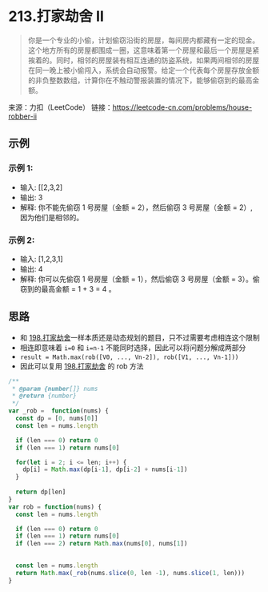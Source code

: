 # 213.打家劫舍 II
>你是一个专业的小偷，计划偷窃沿街的房屋，每间房内都藏有一定的现金。这个地方所有的房屋都围成一圈，这意味着第一个房屋和最后一个房屋是紧挨着的。同时，相邻的房屋装有相互连通的防盗系统，如果两间相邻的房屋在同一晚上被小偷闯入，系统会自动报警。给定一个代表每个房屋存放金额的非负整数数组，计算你在不触动警报装置的情况下，能够偷窃到的最高金额。

来源：力扣（LeetCode）
链接：https://leetcode-cn.com/problems/house-robber-ii


## 示例
### 示例 1:
- 输入: [[2,3,2]
- 输出: 3
- 解释: 你不能先偷窃 1 号房屋（金额 = 2），然后偷窃 3 号房屋（金额 = 2）, 因为他们是相邻的。

### 示例 2:
- 输入: [1,2,3,1]
- 输出: 4
- 解释: 你可以先偷窃 1 号房屋（金额 = 1），然后偷窃 3 号房屋（金额 = 3）。偷窃到的最高金额 = 1 + 3 = 4 。

## 思路
- 和 [198.打家劫舍](./198.md)一样本质还是动态规划的题目，只不过需要考虑相连这个限制
- 相连即意味着 `i=0` 和 `i=n-1` 不能同时选择，因此可以将问题分解成两部分
- `result = Math.max(rob([V0, ..., Vn-2]), rob([V1, ..., Vn-1]))`
- 因此可以复用 [198.打家劫舍](./198.md) 的 rob 方法

```js
/**
 * @param {number[]} nums
 * @return {number}
 */
var _rob =  function(nums) {
  const dp = [0, nums[0]]
  const len = nums.length

  if (len === 0) return 0
  if (len === 1) return nums[0]  

  for(let i = 2; i <= len; i++) {
    dp[i] = Math.max(dp[i-1], dp[i-2] + nums[i-1])
  }
  
  return dp[len]
}
var rob = function(nums) {
  const len = nums.length

  if (len === 0) return 0
  if (len === 1) return nums[0]  
  if (len === 2) return Math.max(nums[0], nums[1])

  
  const len = nums.length
  return Math.max(_rob(nums.slice(0, len -1), nums.slice(1, len)))
}
```